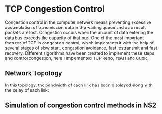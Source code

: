 # TCP Congestion Control
Congestion control in the computer network means preventing excessive accumulation of transmission data in the waiting queue and as a result packets are lost. Congestion occurs when the amount of data entering the data bus exceeds the capacity of that bus. One of the most important features of TCP is congestion control, which implements it with the help of several stages of slow start, congestion avoidance, fast restransmit and fast recovery.  Different algorithms have been created to implement these steps and control congestion, here I implemented TCP Reno, YeAH and Cubic.

## Network Topology
In [this](https://github.com/davoudifatemeh/TCP-Congestion-Control/blob/main/Topology.jpg) topology, the bandwidth of each link has been displayed along with the delay of each link:

## Simulation of congestion control methods in NS2
